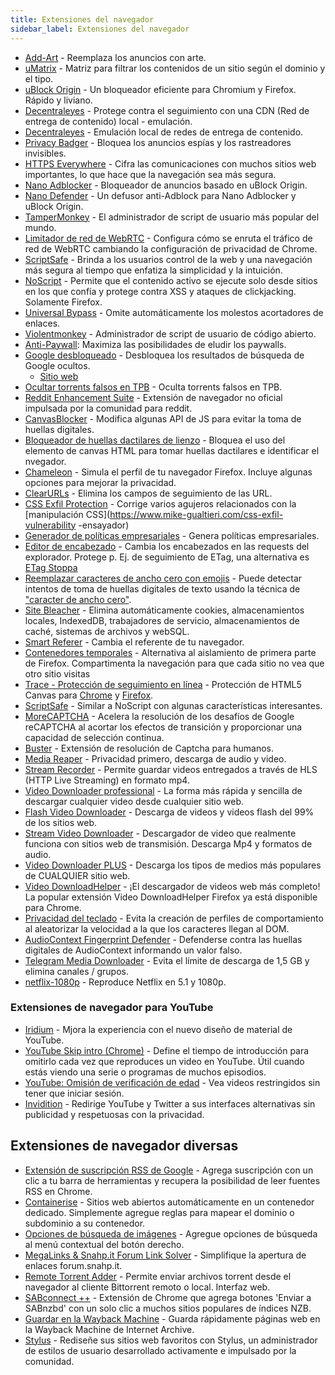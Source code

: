 ```yaml
---
title: Extensiones del navegador
sidebar_label: Extensiones del navegador
---
```


- [Add-Art](https://add-art.org/) - Reemplaza los anuncios con arte.
- [uMatrix](https://github.com/gorhill/uMatrix) - Matriz para filtrar los contenidos de un sitio según el dominio y el tipo.
- [uBlock Origin](https://github.com/gorhill/uBlock) - Un bloqueador eficiente para Chromium y Firefox. Rápido y liviano.
- [Decentraleyes](https://decentraleyes.org/) - Protege contra el seguimiento con una CDN (Red de entrega de contenido) local - emulación.
- [Decentraleyes](https://git.synz.io/Synzvato/decentraleyes) - Emulación local de redes de entrega de contenido.
- [Privacy Badger](https://www.eff.org/privacybadger) - Bloquea los anuncios espías y los rastreadores invisibles.
- [HTTPS Everywhere](https://www.eff.org/https-everywhere) - Cifra las comunicaciones con muchos sitios web importantes, lo que hace que la navegación sea más segura.
- [Nano Adblocker](https://github.com/NanoAdblocker/NanoCore) - Bloqueador de anuncios basado en uBlock Origin.
- [Nano Defender](https://jspenguin2017.github.io/uBlockProtector/) - Un defusor anti-Adblock para Nano Adblocker y uBlock Origin.
- [TamperMonkey](https://chrome.google.com/webstore/detail/tampermonkey/dhdgffkkebhmkfjojejmpbldmpobfkfo?hl=en) - El administrador de script de usuario más popular del mundo.
- [Limitador de red de WebRTC](https://chrome.google.com/webstore/detail/webrtc-network-limiter/npeicpdbkakmehahjeeohfdhnlpdklia?hl=en) - Configura cómo se enruta el tráfico de red de WebRTC cambiando la configuración de privacidad de Chrome.
- [ScriptSafe](https://chrome.google.com/webstore/detail/scriptsafe/oiigbmnaadbkfbmpbfijlflahbdbdgdf?hl=en) - Brinda a los usuarios control de la web y una navegación más segura al tiempo que enfatiza la simplicidad y la intuición.
- [NoScript](https://noscript.net/getit) - Permite que el contenido activo se ejecute solo desde sitios en los que confía y protege contra XSS y ataques de clickjacking. Solamente Firefox.
- [Universal Bypass](https://universal-bypass.org/) - Omite automáticamente los molestos acortadores de enlaces.
- [Violentmonkey](https://violentmonkey.github.io/) - Administrador de script de usuario de código abierto.
- [Anti-Paywall](https://github.com/nextgens/anti-paywall): Maximiza las posibilidades de eludir los paywalls.
- [Google desbloqueado](https://github.com/Ibit-to/google-unlocked) - Desbloquea los resultados de búsqueda de Google ocultos.
  - [Sitio web](https://ibit.uno/)
- [Ocultar torrents falsos en TPB](https://chrome.google.com/webstore/detail/hide-fake-torrents-on-tpb/fkdhkcpmifehkmadpldbbdadepgplcmo) - Oculta torrents falsos en TPB.
- [Reddit Enhancement Suite](http://redditenhancementsuite.com/) - Extensión de navegador no oficial impulsada por la comunidad para reddit.
- [CanvasBlocker](https://github.com/kkapsner/CanvasBlocker) - Modifica algunas API de JS para evitar la toma de huellas digitales.
- [Bloqueador de huellas dactilares de lienzo](https://github.com/joue-quroi/canvas-fingerprint-blocker) - Bloquea el uso del elemento de canvas HTML para tomar huellas dactilares e identificar el nvegador.
- [Chameleon](https://addons.mozilla.org/en-US/firefox/addon/chameleon-ext/) - Simula el perfil de tu navegador Firefox. Incluye algunas opciones para mejorar la privacidad.
- [ClearURLs](https://gitlab.com/KevinRoebert/ClearUrls) - Elimina los campos de seguimiento de las URL.
- [CSS Exfil Protection](https://github.com/mlgualtieri/CSS-Exfil-Protection) - Corrige varios agujeros relacionados con la [manipulación CSS](https://www.mike-gualtieri.com/css-exfil-vulnerability -ensayador)
- [Generador de políticas empresariales](https://github.com/cadeyrn/enterprise-policy-generator) - Genera políticas empresariales.
- [Editor de encabezado](https://addons.mozilla.org/firefox/addon/header-editor/) - Cambia los encabezados en las requests del explorador. Protege p. Ej. de seguimiento de ETag, una alternativa es [ETag Stoppa](https://addons.mozilla.org/firefox/addon/etag-stoppa/)
- [Reemplazar caracteres de ancho cero con emojis](https://github.com/chpmrc/zero-width-chrome-extension) - Puede detectar intentos de toma de huellas digitales de texto usando la técnica de ["caracter de ancho cero"](https://www.bleepingcomputer.com/news/security/google-chrome-extension-detects-zero-width-character-fingerprinting-attacks/).
- [Site Bleacher](https://github.com/wooque/site-bleacher) - Elimina automáticamente cookies, almacenamientos locales, IndexedDB, trabajadores de servicio, almacenamientos de caché, sistemas de archivos y webSQL.
- [Smart Referer](https://gitlab.com/smart-referer/smart-referer) - Cambia el referente de tu navegador.
- [Contenedores temporales](https://addons.mozilla.org/en-US/firefox/addon/temporary-containers/) - Alternativa al aislamiento de primera parte de Firefox. Compartimenta la navegación para que cada sitio no vea que otro sitio visitas
- [Trace - Protección de seguimiento en línea](https://absolutedouble.co.uk/trace/) - Protección de HTML5 Canvas para [Chrome](https://chrome.google.com/webstore/detail/trace/njkmjblmcfiobddjgebnoeldkjcplfjb) y [Firefox](https://addons.mozilla.org/en-US/firefox/addon/absolutedouble-trace).
- [ScriptSafe](https://github.com/andryou/scriptsafe) - Similar a NoScript con algunas características interesantes.
- [MoreCAPTCHA](https://greasyfork.org/en/scripts/31088-morecaptcha) - Acelera la resolución de los desafíos de Google reCAPTCHA al acortar los efectos de transición y proporcionar una capacidad de selección continua.
- [Buster](https://github.com/dessant/buster) - Extensión de resolución de Captcha para humanos.
- [Media Reaper](https://sasrip.cf/) - Privacidad primero, descarga de audio y video.
- [Stream Recorder](https://www.hlsloader.com/) - Permite guardar videos entregados a través de HLS (HTTP Live Streaming) en formato mp4.
- [Video Downloader professional](https://chrome.google.com/webstore/detail/video-downloader-professi/bacakpdjpomjaelpkpkabmedhkoongbi) - La forma más rápida y sencilla de descargar cualquier video desde cualquier sitio web.
- [Flash Video Downloader](https://chrome.google.com/webstore/detail/flash-video-downloader/aiimdkdngfcipjohbjenkahhlhccpdbc) - Descarga de videos y videos flash del 99% de los sitios web.
- [Stream Video Downloader](https://chrome.google.com/webstore/detail/stream-video-downloader/imkngaibigegepnlckfcbecjoilcjbhf) - Descargador de video que realmente funciona con sitios web de transmisión. Descarga Mp4 y formatos de audio.
- [Video Downloader PLUS](https://chrome.google.com/webstore/detail/video-downloader-plus/fhplmmllnpjjlncfjpbbpjadoeijkogc) - Descarga los tipos de medios más populares de CUALQUIER sitio web.
- [Video DownloadHelper](https://chrome.google.com/webstore/detail/video-downloadhelper/lmjnegcaeklhafolokijcfjliaokphfk) - ¡El descargador de videos web más completo! La popular extensión Video DownloadHelper Firefox ya está disponible para Chrome.
- [Privacidad del teclado](https://chrome.google.com/webstore/detail/keyboard-privacy/aoeboeflhhnobfjkafamelopfeojdohk) - Evita la creación de perfiles de comportamiento al aleatorizar la velocidad a la que los caracteres llegan al DOM.
- [AudioContext Fingerprint Defender](https://chrome.google.com/webstore/detail/audiocontext-fingerprint/pcbjiidheaempljdefbdplebgdgpjcbe?hl=en) - Defenderse contra las huellas digitales de AudioContext informando un valor falso.
- [Telegram Media Downloader](https://chrome.google.com/webstore/detail/telegram-media-downloader/ffhhcekaaamffjnapdckmnkllkmmpfnh) - Evita el límite de descarga de 1,5 GB y elimina canales / grupos.
- [netflix-1080p](https://github.com/truedread/netflix-1080p/) - Reproduce Netflix en 5.1 y 1080p.

### Extensiones de navegador para YouTube

- [Iridium](https://github.com/ParticleCore/Iridium) - Mjora la experiencia con el nuevo diseño de material de YouTube.
- [YouTube Skip intro (Chrome)](https://chrome.google.com/webstore/detail/youtube-skip-intro/pkfnooichbjhhoajcoffiggbckfbflbg) - Define el tiempo de introducción para omitirlo cada vez que reproduces un video en YouTube. Útil cuando estás viendo una serie o programas de muchos episodios.
- [YouTube: Omisión de verificación de edad](https://greasyfork.org/scripts/375525) - Vea videos restringidos sin tener que iniciar sesión.
- [Invidition](https://addons.mozilla.org/en-US/firefox/addon/invidition/) - Redirige YouTube y Twitter a sus interfaces alternativas sin publicidad y respetuosas con la privacidad.

## Extensiones de navegador diversas

- [Extensión de suscripción RSS de Google](https://chrome.google.com/webstore/detail/rss-subscription-extensio/nlbjncdgjeocebhnmkbbbdekmmmcbfjd?hl=en) - Agrega suscripción con un clic a tu barra de herramientas y recupera la posibilidad de leer fuentes RSS en Chrome.
- [Containerise](https://addons.mozilla.org/en-US/firefox/addon/containerise/) - Sitios web abiertos automáticamente en un contenedor dedicado. Simplemente agregue reglas para mapear el dominio o subdominio a su contenedor.
- [Opciones de búsqueda de imágenes](https://saucenao.com/tools/) - Agregue opciones de búsqueda al menú contextual del botón derecho.
- [MegaLinks & Snahp.it Forum Link Solver](https://github.com/samvk/snahp-it-forum-link-solver) - Simplifique la apertura de enlaces forum.snahp.it.
- [Remote Torrent Adder](https://chrome.google.com/webstore/detail/remote-torrent-adder/oabphaconndgibllomdcjbfdghcmenci?hl=en) - Permite enviar archivos torrent desde el navegador al cliente Bittorrent remoto o local. Interfaz web.
- [SABconnect ++](https://github.com/gboudreau/sabconnectplusplus) - Extensión de Chrome que agrega botones 'Enviar a SABnzbd' con un solo clic a muchos sitios populares de índices NZB.
- [Guardar en la Wayback Machine](https://chrome.google.com/webstore/detail/save-to-the-wayback-machi/eebpioaailbjojmdbmlpomfgijnlcemk) - Guarda rápidamente páginas web en la Wayback Machine de Internet Archive.
- [Stylus](https://github.com/openstyles/stylus/) - Rediseñe sus sitios web favoritos con Stylus, un administrador de estilos de usuario desarrollado activamente e impulsado por la comunidad.
